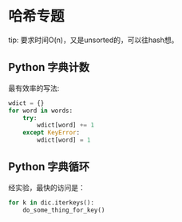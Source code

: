 # 哈希专题
tip: 要求时间O(n)，又是unsorted的，可以往hash想。

## Python 字典计数
最有效率的写法:
``` python
wdict = {}
for word in words:
    try:
        wdict[word] += 1
    except KeyError:
        wdict[word] = 1
```
## Python 字典循环
经实验，最快的访问是：
``` python
for k in dic.iterkeys():
    do_some_thing_for_key()
```

